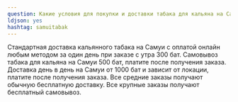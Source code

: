 ```yaml
---
question: Какие условия для покупки и доставки табака для кальяна на Самуи?
ldjson: yes 
hashtag: samuitabak
---
```


Стандартная доставка кальянного табака на Самуи с оплатой онлайн любым методом за один день при заказе с утра 300 бат. Самовывоз табака для кальяна на Самуи 500 бат, платите после получения заказа. Доставка день в день на Самуи от 1000 бат и зависит от локации, платите после получения заказа. Все средние заказы получают обычную бесплатную доставку. Все крупные заказы получают бесплатный самовывоз.
